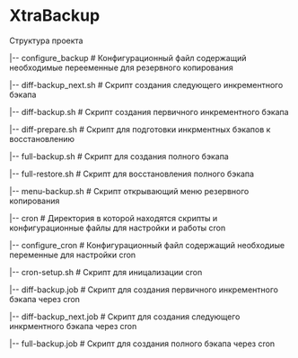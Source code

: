 # XtraBackup

Структура проекта

|-- configure_backup      # Конфигурационный файл содержащий необходимые перееменные для резервного копирования

|-- diff-backup_next.sh   # Скрипт создания следующего инкрементного бэкапа

|-- diff-backup.sh            # Скрипт создания первичного инкрементного бэкапа

|-- diff-prepare.sh           # Скрипт для подготовки инкрментных бэкапов к восстановлению

|-- full-backup.sh            # Скрипт для создания полного бэкапа

|-- full-restore.sh           # Скрипт для восстановления полного бэкапа

|-- menu-backup.sh            # Скрипт открывающий меню резервного копирования

|-- cron                      # Директория в которой находятся скрипты и конфигурационные файлы для настройки и работы cron

|-- configure_cron        # Конфигурационный файл содержащий необходиые переменные для настройки cron

|-- cron-setup.sh         # Скрипт для иницализации cron

|-- diff-backup.job       # Скрипт для создания первичного инкрементного бэкапа через cron

|-- diff-backup_next.job  # Скрипт для создания следующего инкрментного бэкапа через cron

|-- full-backup.job       # Скрипт для создания полного бэкапа через cron
